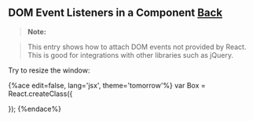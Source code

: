 ## DOM Event Listeners in a Component [Back](./../react.md)

> **Note:**

> This entry shows how to attach DOM events not provided by React. This is good for integrations with other libraries such as jQuery.

Try to resize the window:

{%ace edit=false, lang='jsx', theme='tomorrow'%}
var Box = React.createClass({
    
});
{%endace%}
